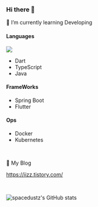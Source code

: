 ### Hi there 👋

🌱 I’m currently learning Developing

#### Languages
<img src="https://img.shields.io/badge/Kotlin-#7F52FF?style=for-the-badge&logo=Kotlin&logoColor=white"><br>
- Dart
- TypeScript
- Java

#### FrameWorks
- Spring Boot
- Flutter

#### Ops
- Docker
- Kubernetes

<br>

🌱 My Blog

https://iizz.tistory.com/

<br>

<!--
**spacedustz/spacedustz** is a ✨ _special_ ✨ repository because its `README.md` (this file) appears on your GitHub profile.

Here are some ideas to get you started:

- 🔭 I’m currently working on ...
- 🌱 I’m currently learning ...
- 👯 I’m looking to collaborate on ...
- 🤔 I’m looking for help with ...
- 💬 Ask me about ...
- 📫 How to reach me: ...
- 😄 Pronouns: ...
- ⚡ Fun fact: ...
-->

![spacedustz's GitHub stats](https://github-readme-stats.vercel.app/api?username=spacedustz&show_icons=true&theme=merko)

